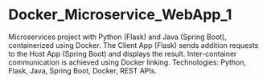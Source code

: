 # Docker_Microservice_WebApp_1
Microservices project with Python (Flask) and Java (Spring Boot), containerized using Docker. The Client App (Flask) sends addition requests to the Host App (Spring Boot) and displays the result. Inter-container communication is achieved using Docker linking. Technologies: Python, Flask, Java, Spring Boot, Docker, REST APIs.
